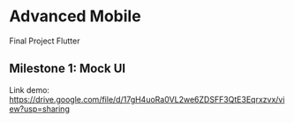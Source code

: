 # Advanced Mobile

Final Project Flutter

## Milestone 1: Mock UI

Link demo: https://drive.google.com/file/d/17gH4uoRa0VL2we6ZDSFF3QtE3Eqrxzvx/view?usp=sharing
